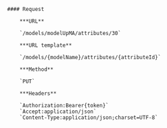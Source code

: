     #### Request

        ***URL**

        `/models/modelUpMA/attributes/30`

        ***URL template**

        `/models/{modelName}/attributes/{attributeId}`

        ***Method**

        `PUT`

        ***Headers**

        `Authorization:Bearer{token}`
        `Accept:application/json`
        `Content-Type:application/json;charset=UTF-8`
